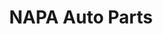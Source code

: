 ---
title: "NAPA Auto Parts"
url: /orlando/napa-auto-parts-south-rio-grande-avenue/
shop: car parts
---